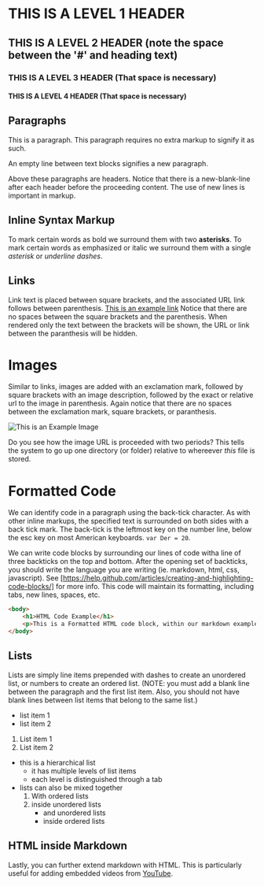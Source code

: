 # THIS IS A LEVEL 1 HEADER

## THIS IS A LEVEL 2 HEADER (note the space between the '#' and heading text)

### THIS IS A LEVEL 3 HEADER (That space is necessary)

#### THIS IS A LEVEL 4 HEADER (That space is necessary)



## Paragraphs

This is a paragraph. This paragraph requires no extra markup to signify it as such.

An empty line between text blocks signifies a new paragraph.

Above these paragraphs are headers. Notice that there is a new-blank-line after each header before the proceeding content. The use of new lines is important in markup.

## Inline Syntax Markup

To mark certain words as bold we surround them with two **asterisks**. To mark certain words as emphasized or italic we surround them with a single *asterisk* or _underline dashes_.


## Links

Link text is placed between square brackets, and the associated URL link follows between parenthesis. [This is an example link](https://michaelmusick.com) Notice that there are no spaces between the square brackets and the parenthesis. When rendered only the text between the brackets will be shown, the URL or link between the paranthesis will be hidden.

# Images

Similar to links, images are added with an exclamation mark, followed by square brackets with an image description, followed by the exact or relative url to the image in parenthesis. Again notice that there are no spaces between the exclamation mark, square brackets, or paranthesis.

![This is an Example Image](../imgs/markdown_example_in_atom.jpg)

Do you see how the image URL is proceeded with two periods? This tells the system to go up one directory (or folder) relative to whereever _this_ file is stored.

# Formatted Code

We can identify code in a paragraph using the back-tick character. As with other inline markups, the specified text is surrounded on both sides with a back tick mark. The back-tick is the leftmost key on the number line, below the esc key on most American keyboards. `var Der = 20`.

We can write code blocks by surrounding our lines of code witha line of three backticks on the top and bottom. After the opening set of backticks, you should write the language you are writing (ie. markdown, html, css, javascript). See [https://help.github.com/articles/creating-and-highlighting-code-blocks/] for more info. This code will maintain its formatting, including tabs, new lines, spaces, etc.

```html
<body>
    <h1>HTML Code Example</h1>
    <p>This is a Formatted HTML code block, within our markdown example document.<p>
</body>
```

## Lists

Lists are simply line items prepended with dashes to create an unordered list, or numbers to create an ordered list. (NOTE: you must add a blank line between the paragraph and the first list item. Also, you should not have blank lines between list items that belong to the same list.)

- list item 1
- list item 2


1. List item 1
2. List item 2

- this is a hierarchical list
    - it has multiple levels of list items
    - each level is distinguished through a tab
- lists can also be mixed together
    1. With ordered lists
    2. inside unordered lists
        - and unordered lists
        - inside ordered lists

## HTML inside Markdown

Lastly, you can further extend markdown with HTML. This is particularly useful for adding embedded videos from [YouTube](youtube.com).
